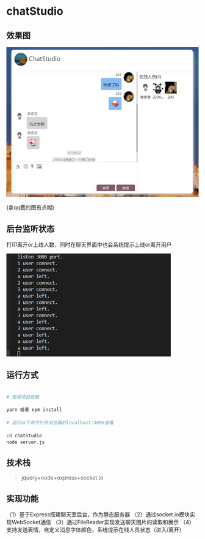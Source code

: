 # chatStudio
## 效果图
![](https://github.com/mylittleZ/ChatStudio/blob/master/src/image/22.jpg) 

(拿qq截的图有点糊)


## 后台监听状态
打印离开or上线人数，同时在聊天界面中也会系统提示上线or离开用户

![](https://github.com/mylittleZ/ChatStudio/blob/master/src/image/111.png) 

## 运行方式
```bash

# 安装项目依赖

yarn 或者 npm install

# 运行以下命令打开浏览器的localhost:3000查看

cd chatStudio
node server.js
```
## 技术栈
> jquery+node+express+socket.io

## 实现功能
（1）基于Express搭建聊天室后台，作为静态服务器
（2）通过socket.io模块实现WebSocket通信
（3）通过FileReader实现发送聊天图片的读取和展示
（4）支持发送表情，自定义消息字体颜色，系统提示在线人员状态（进入/离开）

